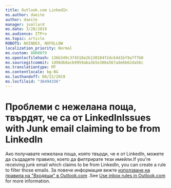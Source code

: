 ```yaml
---
title: Outlook.com LinkedIn
ms.author: daeite
author: daeite
manager: joallard
ms.date: 3/20/2019
ms.audience: ITPro
ms.topic: article
ROBOTS: NOINDEX, NOFOLLOW
localization_priority: Normal
ms.custom: 8000079
ms.openlocfilehash: 136b349c374518e2b130184f2dc64d1bf9a7f7b0
ms.sourcegitcommit: 1d98db8acb9959aba3b5e308a567ade6b62da56c
ms.translationtype: MT
ms.contentlocale: bg-BG
ms.lasthandoff: 08/22/2019
ms.locfileid: "36494336"
---
```

# <a name="issues-with-junk-email-claiming-to-be-from-linkedin"></a><span data-ttu-id="f3948-102">Проблеми с нежелана поща, твърдят, че са от LinkedIn</span><span class="sxs-lookup"><span data-stu-id="f3948-102">Issues with Junk email claiming to be from LinkedIn</span></span>

<span data-ttu-id="f3948-103">Ако получавате нежелана поща, която твърди, че е от LinkedIn, можете да създадете правило, което да филтрирате тези имейли.</span><span class="sxs-lookup"><span data-stu-id="f3948-103">If you're receiving junk email which claims to be from LinkedIn, you can create a rule to filter those emails.</span></span>
<span data-ttu-id="f3948-104">За повече информация вижте [използване на правила на "Входящи" в Outlook.com](https://aka.ms/OutlookComInboxRules) .</span><span class="sxs-lookup"><span data-stu-id="f3948-104">See [Use inbox rules in Outlook.com](https://aka.ms/OutlookComInboxRules) for more information.</span></span>


